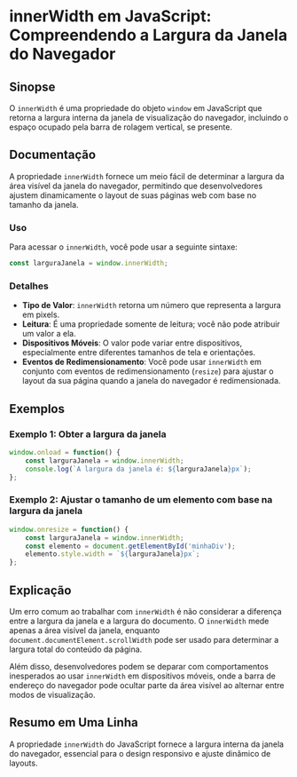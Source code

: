 <!--
Meta Description: # innerWidth em JavaScript: Compreendendo a Largura da Janela do Navegador ## Sinopse O `innerWidth` é uma propriedade do objeto `window` em JavaScrip...
Meta Keywords: innerwidth, largura, janela, javascript, navegador
-->

# innerWidth em JavaScript: Compreendendo a Largura da Janela do Navegador

## Sinopse
O `innerWidth` é uma propriedade do objeto `window` em JavaScript que retorna a largura interna da janela de visualização do navegador, incluindo o espaço ocupado pela barra de rolagem vertical, se presente.

## Documentação
A propriedade `innerWidth` fornece um meio fácil de determinar a largura da área visível da janela do navegador, permitindo que desenvolvedores ajustem dinamicamente o layout de suas páginas web com base no tamanho da janela. 

### Uso
Para acessar o `innerWidth`, você pode usar a seguinte sintaxe:

```javascript
const larguraJanela = window.innerWidth;
```

### Detalhes
- **Tipo de Valor**: `innerWidth` retorna um número que representa a largura em pixels.
- **Leitura**: É uma propriedade somente de leitura; você não pode atribuir um valor a ela.
- **Dispositivos Móveis**: O valor pode variar entre dispositivos, especialmente entre diferentes tamanhos de tela e orientações.
- **Eventos de Redimensionamento**: Você pode usar `innerWidth` em conjunto com eventos de redimensionamento (`resize`) para ajustar o layout da sua página quando a janela do navegador é redimensionada.

## Exemplos
### Exemplo 1: Obter a largura da janela
```javascript
window.onload = function() {
    const larguraJanela = window.innerWidth;
    console.log(`A largura da janela é: ${larguraJanela}px`);
};
```

### Exemplo 2: Ajustar o tamanho de um elemento com base na largura da janela
```javascript
window.onresize = function() {
    const larguraJanela = window.innerWidth;
    const elemento = document.getElementById('minhaDiv');
    elemento.style.width = `${larguraJanela}px`;
};
```

## Explicação
Um erro comum ao trabalhar com `innerWidth` é não considerar a diferença entre a largura da janela e a largura do documento. O `innerWidth` mede apenas a área visível da janela, enquanto `document.documentElement.scrollWidth` pode ser usado para determinar a largura total do conteúdo da página.

Além disso, desenvolvedores podem se deparar com comportamentos inesperados ao usar `innerWidth` em dispositivos móveis, onde a barra de endereço do navegador pode ocultar parte da área visível ao alternar entre modos de visualização.

## Resumo em Uma Linha
A propriedade `innerWidth` do JavaScript fornece a largura interna da janela do navegador, essencial para o design responsivo e ajuste dinâmico de layouts.